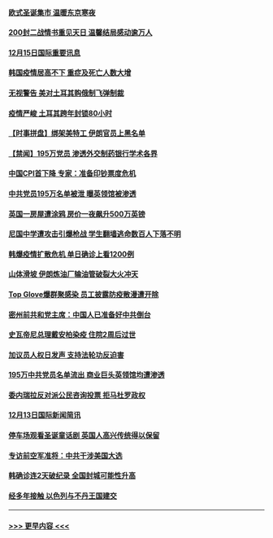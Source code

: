 #### [欧式圣诞集市 温暖东京寒夜](../pages/prog202/a103010316.md?t=12151851) 
#### [200封二战情书重见天日 温馨结局感动逾万人](../pages/prog202/a103010270.md?t=12151851) 
#### [12月15日国际重要讯息](../pages/prog202/a103010305.md?t=12151851) 
#### [韩国疫情居高不下 重症及死亡人数大增](../pages/prog202/a103010218.md?t=12151851) 
#### [无视警告 美对土耳其购俄制飞弹制裁](../pages/prog202/a103010083.md?t=12151851) 
#### [疫情严峻 土耳其跨年封锁80小时](../pages/prog202/a103010060.md?t=12151851) 
#### [【时事拼盘】绑架美特工 伊朗官员上黑名单](../pages/prog202/a103009851.md?t=12151851) 
#### [【禁闻】195万党员 渗透外交制药银行学术各界](../pages/prog202/a103009824.md?t=12151851) 
#### [中国CPI首下降 专家：准备印钞票度危机](../pages/prog202/a103009723.md?t=12151851) 
#### [中共党员195万名单被泄 曝英领馆被渗透](../pages/prog202/a103009668.md?t=12151851) 
#### [英国一房屋遭涂鸦 房价一夜飙升500万英镑](../pages/prog202/a103009484.md?t=12151851) 
#### [尼国中学遭攻击引爆枪战 学生翻墙逃命数百人下落不明](../pages/prog202/a103009493.md?t=12151851) 
#### [韩爆疫情扩散危机 单日确诊上看1200例](../pages/prog202/a103009479.md?t=12151851) 
#### [山体滑坡 伊朗炼油厂输油管破裂大火冲天](../pages/prog202/a103009450.md?t=12151851) 
#### [Top Glove爆群聚感染 员工披露防疫散漫遭开除](../pages/prog202/a103009374.md?t=12151851) 
#### [密州前共和党主席：中国人已准备好中共倒台](../pages/prog202/a103009379.md?t=12151851) 
#### [史瓦帝尼总理戴安柏染疫 住院2周后过世](../pages/prog202/a103009296.md?t=12151851) 
#### [加议员人权日发声 支持法轮功反迫害](../pages/prog202/a103009108.md?t=12151851) 
#### [195万中共党员名单流出 商业巨头英领馆均遭渗透](../pages/prog202/a103009090.md?t=12151851) 
#### [委内瑞拉反对派公民咨询投票 拒马杜罗政权](../pages/prog202/a103009044.md?t=12151851) 
#### [12月13日国际新闻简讯](../pages/prog202/a103009030.md?t=12151851) 
#### [停车场观看圣诞童话剧 英国人高兴传统得以保留](../pages/prog202/a103009028.md?t=12151851) 
#### [专访前空军准将：中共干涉美国大选](../pages/prog202/a103009007.md?t=12151851) 
#### [韩确诊连2天破纪录 全国封城可能性升高](../pages/prog202/a103008958.md?t=12151851) 
#### [经多年接触 以色列与不丹王国建交](../pages/prog202/a103008765.md?t=12151851) 

----
#### [ >>> 更早内容 <<< ](../indexes/prog202-earlier.md)
